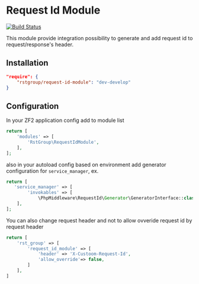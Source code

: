 # Request Id Module

[![Build Status](https://travis-ci.org/rstgroup/request-id-module.svg?branch=master)](https://travis-ci.org/rstgroup/request-id-module)

This module provide integration possibility to generate and add request id to request/response's header.

## Installation

```json
"require": {
    "rstgroup/request-id-module": "dev-develop"
}
```


## Configuration

In your ZF2 application config add to module list

```php
return [
    'modules' => [
        'RstGroup\RequestIdModule',
    ],
];
```

also in your autoload config based on environment add generator configuration for `service_manager`, ex.

```php
return [
   'service_manager' => [
        'invokables' => [
            \PhpMiddleware\RequestId\Generator\GeneratorInterface::class => \PhpMiddleware\RequestId\Generator\PhpUniqidGenerator::class,
    ],
];
```

You can also change request header and not to allow ovveride request id by request header

```php
return [
    'rst_group' => [
        'request_id_module' => [
            'header' => 'X-Custoom-Request-Id',
            'allow_override'=> false,
        ]
    ],
]
```


